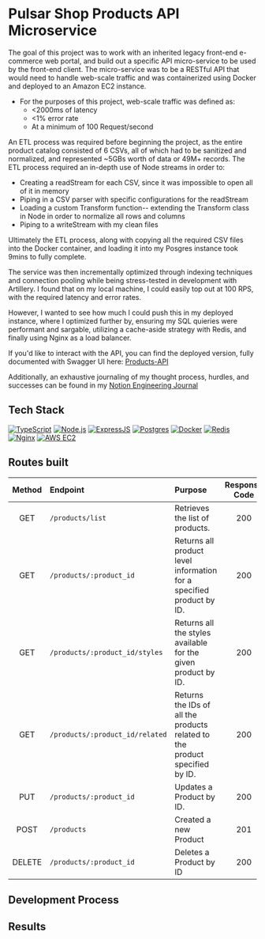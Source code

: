 # Pulsar Shop Products API Microservice

The goal of this project was to work with an inherited legacy front-end e-commerce web portal, and build out a specific API micro-service to be used by the front-end client. The micro-service was to be a RESTful API that would need to handle web-scale traffic and was containerized using Docker and deployed to an Amazon EC2 instance.

- For the purposes of this project, web-scale traffic was defined as:
  - <2000ms of latency 
  - <1% error rate
  - At a minimum of 100 Request/second 

An ETL process was required before beginning the project, as the entire product catalog consisted of 6 CSVs, all of which had to be sanitized and normalized, and represented ~5GBs worth of data or 49M+ records. The ETL process required an in-depth use of Node streams in order to:
  - Creating a readStream for each CSV, since it was impossible to open all of it in memory
  - Piping in a CSV parser with specific configurations for the readStream
  - Loading a custom Transform function-- extending the Transform class in Node in order to normalize all rows and columns
  - Piping to a writeStream with my clean files

Ultimately the ETL process, along with copying all the required CSV files into the Docker container, and loading it into my Posgres instance took 9mins to fully complete. 

The service was then incrementally optimized through indexing techniques and connection pooling while being stress-tested in development with Artillery. I found that on my local machine, I could easily top out at 100 RPS, with the required latency and error rates.

However, I wanted to see how much I could push this in my deployed instance, where I optimized further by, ensuring my SQL quieries were performant and sargable, utilizing a cache-aside strategy with Redis, and finally using Nginx as a load balancer. 

If you'd like to interact with the API, you can find the deployed version, fully documented with Swagger UI here: [Products-API](http://3.142.12.173/api-docs/#/)

Additionally, an exhaustive journaling of my thought process, hurdles, and successes can be found in my [Notion Engineering Journal](https://gusty-empress-623.notion.site/a54b3d61feb44377a95e01cba3902c83?v=1431d6a03e6b467bb0631d990609a852)

## Tech Stack

[![TypeScript][TypeScript-shield]][TypeScript-url]
[![Node.js][Node-shield]][Node-url]
[![ExpressJS][Express-shield]][Express-url]
[![Postgres][Postgres-shield]][Postgres-url]
[![Docker][Docker-shield]][Docker-url]
[![Redis][Redis-shield]][Redis-url]
[![Nginx][Nginx-shield]][Nginx-url]
[![AWS EC2][AWS-shield]][AWS-url]

## Routes built

| Method | Endpoint | Purpose | Response Code |
| :--:   | :------- | :------ | :-----------: |
| GET | `/products/list` | Retrieves the list of products. | 200 |
| GET | `/products/:product_id` | Returns all product level information for a specified product by ID. | 200 |
| GET | `/products/:product_id/styles` | Returns all the styles available for the given product by ID. | 200 |
| GET | `/products/:product_id/related` | Returns the IDs of all the products related to the product specified by ID. | 200 |
| PUT | `/products/:product_id` | Updates a Product by ID. | 200 |
| POST | `/products` | Created a new Product | 201 |
| DELETE | `/products/:product_id` | Deletes a Product by ID | 200 |

## Development Process

## Results



<!-- MARKDOWN LINKS & IMAGES -->
[TypeScript-shield]: https://img.shields.io/badge/TypeScript-blue?style=for-the-badge&logo=TypeScript&logoColor=white
[TypeScript-url]: https://www.typescriptlang.org/
[Node-shield]: https://img.shields.io/badge/Node.js-43853D?style=for-the-badge&logo=node.js&logoColor=white
[Node-url]: https://nodejs.org/
[Express-shield]: https://img.shields.io/badge/Express.js-000000?style=for-the-badge&logo=express&logoColor=white
[Express-url]: https://expressjs.com/
[Nginx-shield]: https://img.shields.io/badge/nginx-%23009639.svg?style=for-the-badge&logo=nginx&logoColor=white
[Nginx-url]:https://nginx.org/
[Postgres-shield]: https://img.shields.io/badge/Postgresql-0088CC?style=for-the-badge&logo=postgresql&logoColor=white
[Postgres-url]: https://www.postgresql.org/
[Docker-shield]: https://img.shields.io/badge/docker-003f8c?style=for-the-badge&logo=docker&logoColor=white
[Docker-url]: https://www.docker.com/
[Redis-shield]: https://img.shields.io/badge/redis-E50000?style=for-the-badge&logo=redis&logoColor=white
[Redis-url]: https://redis.io/
[AWS-shield]: https://img.shields.io/badge/AWS-%23FF9900.svg?style=for-the-badge&logo=amazon-aws&logoColor=white
[AWS-url]: https://aws.amazon.com/ec2/
